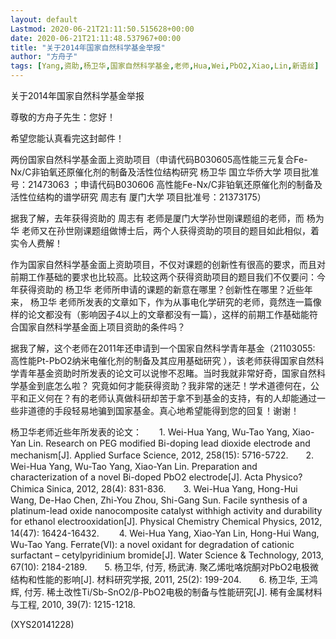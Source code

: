 ```yaml
---
layout: default
Lastmod: 2020-06-21T21:11:50.515628+00:00
date: 2020-06-21T21:11:48.537967+00:00
title: "关于2014年国家自然科学基金举报"
author: "方舟子"
tags: [Yang,资助,杨卫华,国家自然科学基金,老师,Hua,Wei,PbO2,Xiao,Lin,新语丝]
---
```


关于2014年国家自然科学基金举报

尊敬的方舟子先生：您好！

希望您能认真看完这封邮件！

两份国家自然科学基金面上资助项目（申请代码B030605高性能三元复合Fe-Nx/C非铂氧还原催化剂的制备及活性位结构研究 杨卫华 国立华侨大学 项目批准号：21473063 ；申请代码B030606 高性能Fe-Nx/C非铂氧还原催化剂的制备及活性位结构的谱学研究 周志有 厦门大学 项目批准号：21373175）

据我了解，去年获得资助的 周志有 老师是厦门大学孙世刚课题组的老师，而 杨为华 老师又在孙世刚课题组做博士后，两个人获得资助的项目的题目如此相似，着实令人费解！

作为国家自然科学基金面上资助项目，不仅对课题的创新性有很高的要求，而且对前期工作基础的要求也比较高。比较这两个获得资助项目的题目我们不仅要问：今年获得资助的 杨卫华 老师所申请的课题的新意在哪里？创新性在哪里？近些年来， 杨卫华 老师所发表的文章如下，作为从事电化学研究的老师，竟然连一篇像样的论文都没有（影响因子4以上的文章都没有一篇），这样的前期工作基础能符合国家自然科学基金面上项目资助的条件吗？

据我了解，这个老师在2011年还申请到一个国家自然科学青年基金（21103055: 高性能Pt-PbO2纳米电催化剂的制备及其应用基础研究 ），该老师获得国家自然科学青年基金资助时所发表的论文可以说惨不忍睹。当时我就非常好奇，国家自然科学基金到底怎么啦？ 究竟如何才能获得资助？我非常的迷茫！学术道德何在，公平和正义何在？有的老师认真做科研却苦于拿不到基金的支持，有的人却能通过一些非道德的手段轻易地骗到国家基金。真心地希望能得到您的回复！谢谢！

杨卫华老师近些年所发表的论文：　　1. Wei-Hua Yang, Wu-Tao Yang, Xiao-Yan Lin. Research on PEG modified Bi-doping lead dioxide electrode and mechanism[J]. Applied Surface Science, 2012, 258(15): 5716-5722.　　2. Wei-Hua Yang, Wu-Tao Yang, Xiao-Yan Lin. Preparation and characterization of a novel Bi-doped PbO2 electrode[J]. Acta Physico?Chimica Sinica, 2012, 28(4): 831-836.　　3. Wei-Hua Yang, Hong-Hui Wang, De-Hao Chen, Zhi-You Zhou, Shi-Gang Sun. Facile synthesis of a platinum-lead oxide nanocomposite catalyst withhigh activity and durability for ethanol electrooxidation[J]. Physical Chemistry Chemical Physics, 2012, 14(47): 16424-16432. 　　4. Wei-Hua Yang, Xiao-Yan Lin, Hong-Hui Wang, Wu-Tao Yang. Ferrate(VI): a novel oxidant for degradation of cationic surfactant – cetylpyridinium bromide[J]. Water Science & Technology, 2013, 67(10): 2184-2189.　　5. 杨卫华, 付芳, 杨武涛. 聚乙烯吡咯烷酮对PbO2电极微结构和性能的影响[J]. 材料研究学报, 2011, 25(2): 199-204.　　6. 杨卫华, 王鸿辉, 付芳. 稀土改性Ti/Sb-SnO2/β-PbO2电极的制备与性能研究[J]. 稀有金属材料与工程, 2010, 39(7): 1215-1218.

(XYS20141228)

